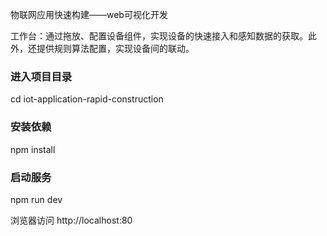 物联网应用快速构建——web可视化开发

工作台：通过拖放、配置设备组件，实现设备的快速接入和感知数据的获取。此外，还提供规则算法配置，实现设备间的联动。


### 进入项目目录
cd iot-application-rapid-construction

### 安装依赖
npm install


### 启动服务
npm run dev


浏览器访问 http://localhost:80
